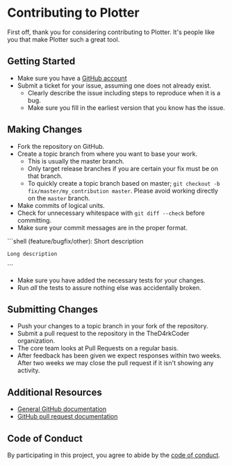 # Contributing to Plotter

First off, thank you for considering contributing to Plotter. It's people like you that make Plotter such a great tool.

## Getting Started

* Make sure you have a [GitHub account](https://github.com/signup/free)
* Submit a ticket for your issue, assuming one does not already exist.
  * Clearly describe the issue including steps to reproduce when it is a bug.
  * Make sure you fill in the earliest version that you know has the issue.

## Making Changes

* Fork the repository on GitHub.
* Create a topic branch from where you want to base your work.
  * This is usually the master branch.
  * Only target release branches if you are certain your fix must be on that branch.
  * To quickly create a topic branch based on master; `git checkout -b fix/master/my_contribution master`. Please avoid working directly on the `master` branch.
* Make commits of logical units.
* Check for unnecessary whitespace with `git diff --check` before committing.
* Make sure your commit messages are in the proper format.

\```shell
    (feature/bugfix/other): Short description

    Long description
\```

* Make sure you have added the necessary tests for your changes.
* Run _all_ the tests to assure nothing else was accidentally broken.

## Submitting Changes

* Push your changes to a topic branch in your fork of the repository.
* Submit a pull request to the repository in the TheD4rkCoder organization.
* The core team looks at Pull Requests on a regular basis.
* After feedback has been given we expect responses within two weeks. After two weeks we may close the pull request if it isn't showing any activity.

## Additional Resources

* [General GitHub documentation](https://help.github.com/)
* [GitHub pull request documentation](https://help.github.com/send-pull-requests/)

## Code of Conduct

By participating in this project, you agree to abide by the [code of conduct](CODE_OF_CONDUCT.md).
